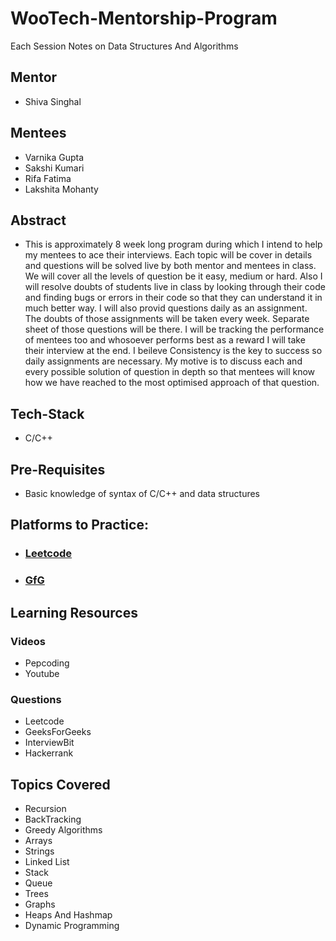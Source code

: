 # WooTech-Mentorship-Program
Each Session Notes on Data Structures And Algorithms

## Mentor
- Shiva Singhal

## Mentees
- Varnika Gupta
- Sakshi Kumari
- Rifa Fatima
- Lakshita Mohanty

## Abstract
- This is approximately 8 week long program during which I intend to help my mentees to ace their interviews. Each topic will be cover in details and questions will be solved live by both mentor and mentees in class. We will cover all the levels of question be it easy, medium or hard. Also I will resolve doubts of students live in class by looking through their code and finding bugs or errors in their code so that they can understand it in much better way. I will also provid questions daily as an assignment. The doubts of those assignments will be taken every week. Separate sheet of those questions will be there. I will be tracking the performance of mentees too and whosoever performs best as a reward I will take their interview at the end. I beileve Consistency is the key to success so daily assignments are necessary. My motive is to discuss each and every possible solution of question in depth so that mentees will know how we have reached to the most optimised approach of that question. 

## Tech-Stack
- C/C++

## Pre-Requisites
- Basic knowledge of syntax of C/C++ and data structures 

## Platforms to Practice: 
* ### [Leetcode](https://leetcode.com)
* ### [GfG](https://www.geeksforgeeks.org)

## Learning Resources
### Videos
- Pepcoding
- Youtube 
### Questions
- Leetcode
- GeeksForGeeks
- InterviewBit
- Hackerrank

## Topics Covered
- Recursion
- BackTracking
- Greedy Algorithms
- Arrays
- Strings
- Linked List
- Stack
- Queue
- Trees
- Graphs
- Heaps And Hashmap
- Dynamic Programming
